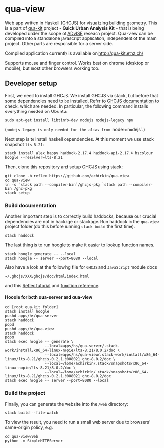 # qua-view
Web app written in Haskell (GHCJS) for visualizing building geometry.
This is a part of [qua-kit](https://github.com/achirkin/qua-kit) project - **Quick Urban Analysis Kit** -
that is being developed under the scope of [ADvISE](http://www.ia.arch.ethz.ch/advise/) reseach project.
Qua-view can be compiled into a standalone javascript application, independent of the main project.
Other parts are responsible for a server side.

Compiled application currently is available on http://qua-kit.ethz.ch/

Supports mouse and finger control. Works best on chrome (desktop or mobile), but most other browsers working too.


## Developer setup

First, we need to install GHCJS. We install GHCJS via stack, but before that some dependencies need to be installed.
Refer to [GHCJS documentation](https://github.com/ghcjs/ghcjs/tree/ghc-8.0) to check, which are needed.
In particular, the following command installs everything needed on Ubuntu:

    sudo apt-get install libtinfo-dev nodejs nodejs-legacy npm

(`nodejs-legacy is only needed for the alias from `node` to `nodejs`.)

Next step is to install haskell dependencies. At this moment we use stack snapshot `lts-8.21`:

    stack install alex happy haddock-2.17.4 haddock-api-2.17.4 hscolour hoogle --resolver=lts-8.21

Then, clone this repository and setup GHCJS using stack:

```
git clone -b reflex https://github.com/achirkin/qua-view
cd qua-view
ln -s `stack path --compiler-bin`/ghcjs-pkg `stack path --compiler-bin`/ghc-pkg
stack setup
```

### Build documentation

Another important step is to correctly build haddocks, because our crucial dependencies are not in hackage or stackage.
Run haddock in the `qua-view` project folder (do this before running `stack build` the first time).

```
stack haddock
```

The last thing is to run hoogle to make it easier to lookup function names.

```
stack hoogle generate -- --local
stack hoogle -- server --port=8080 --local
```

Also have a look at the following file for `GHCJS` and `JavaScript` module docs

    ~/.ghcjs/XXX/ghcjs/doc/html/index.html

and this [Reflex tutorial](https://github.com/reflex-frp/reflex-platform#tutorial)
and [function reference](https://github.com/reflex-frp/reflex/blob/develop/Quickref.md).

#### Hoogle for both qua-server and qua-view

```
cd [root qua-kit folder]
stack install hoogle
pushd apps/hs/qua-server
stack haddock
popd
pushd apps/hs/qua-view
stack haddock
popd
stack exec hoogle -- generate \
                  --local=apps/hs/qua-server/.stack-work/install/x86_64-linux-nopie/lts-8.21/8.0.2/doc \
                  --local=apps/hs/qua-view/.stack-work/install/x86_64-linux/lts-8.21/ghcjs-0.2.1.9008021_ghc-8.0.2/doc \
                  --local=/home/achirkin/.stack/snapshots/x86_64-linux-nopie/lts-8.21/8.0.2/doc \
                  --local=/home/achirkin/.stack/snapshots/x86_64-linux/lts-8.21/ghcjs-0.2.1.9008021_ghc-8.0.2/doc
stack exec hoogle -- server --port=8080 --local
```

### Build the project

Finally, you can generate the website into the `/web` directory:

    stack build --file-watch

To view the result, you need to run a small web server due to browsers' same-origin policy, e.g.

    cd qua-view/web
    python -m SimpleHTTPServer
